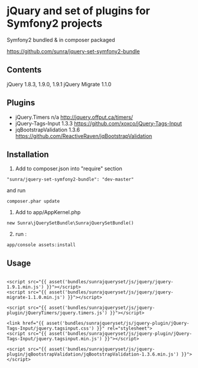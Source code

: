 jQuary and set of plugins for Symfony2 projects
===============================================

Symfony2 bundled & in composer packaged

https://github.com/sunra/jquery-set-symfony2-bundle


Contents
--------
jQuery 1.8.3, 1.9.0, 1.9.1
jQuery Migrate 1.1.0

Plugins
-------
- jQuery.Timers            n/a      http://jquery.offput.ca/timers/
- jQuery-Tags-Input        1.3.3    https://github.com/xoxco/jQuery-Tags-Input
- jqBootstrapValidation    1.3.6    https://github.com/ReactiveRaven/jqBootstrapValidation


Installation
------------

1. Add to composer.json into "require" section
```
"sunra/jquery-set-symfony2-bundle": "dev-master"
```
and run 
```
composer.phar update
```

1. Add to app/AppKernel.php
```
new Sunra\jQuerySetBundle\SunrajQuerySetBundle()
```

2. run :
```
app/console assets:install
```


Usage
-----
```

<script src="{{ asset('bundles/sunrajqueryset/js/jquery/jquery-1.9.1.min.js') }}"></script>
<script src="{{ asset('bundles/sunrajqueryset/js/jquery/jquery-migrate-1.1.0.min.js') }}"></script>

<script src="{{ asset('bundles/sunrajqueryset/js/jquery-plugin/jQueryTimers/jquery.timers.js') }}"></script>

<link href="{{ asset('bundles/sunrajqueryset/js/jquery-plugin/jQuery-Tags-Input/jquery.tagsinput.css') }}" rel="stylesheet">
<script src="{{ asset('bundles/sunrajqueryset/js/jquery-plugin/jQuery-Tags-Input/jquery.tagsinput.min.js') }}"></script>

<script src="{{ asset('bundles/sunrajqueryset/js/jquery-plugin/jqBootstrapValidation/jqBootstrapValidation-1.3.6.min.js') }}"></script>
```